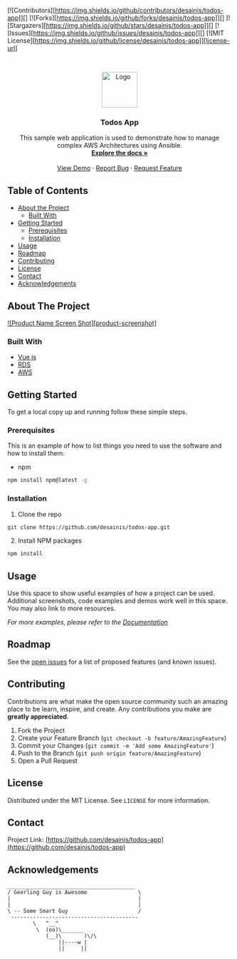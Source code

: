 [![Contributors][https://img.shields.io/github/contributors/desainis/todos-app]][]
[![Forks][https://img.shields.io/github/forks/desainis/todos-app]][]
[![Stargazers][https://img.shields.io/github/stars/desainis/todos-app]][]
[![Issues][https://img.shields.io/github/issues/desainis/todos-app]][]
[![MIT License][https://img.shields.io/github/license/desainis/todos-app]][license-url]

<!-- PROJECT LOGO -->
<br />
<p align="center">
  <a href="https://github.com/desainis/todos-app">
    <img src="images/logo.png" alt="Logo" width="80" height="80">
  </a>

  <h3 align="center">Todos App</h3>

  <p align="center">
    This sample web application is used to demonstrate how to manage complex AWS Architectures using Ansible.
    <br />
    <a href="https://github.com/desainis/todos-app"><strong>Explore the docs »</strong></a>
    <br />
    <br />
    <a href="https://github.com/desainis/todos-app">View Demo</a>
    ·
    <a href="https://github.com/desainis/todos-app/issues">Report Bug</a>
    ·
    <a href="https://github.com/desainis/todos-app/issues">Request Feature</a>
  </p>
</p>

<!-- TABLE OF CONTENTS -->

## Table of Contents

- [About the Project](#about-the-project)
  - [Built With](#built-with)
- [Getting Started](#getting-started)
  - [Prerequisites](#prerequisites)
  - [Installation](#installation)
- [Usage](#usage)
- [Roadmap](#roadmap)
- [Contributing](#contributing)
- [License](#license)
- [Contact](#contact)
- [Acknowledgements](#acknowledgements)

<!-- ABOUT THE PROJECT -->

## About The Project

[![Product Name Screen Shot][product-screenshot]](https://example.com)

### Built With

- [Vue.js](https://vuejs.org/)
- [RDS](https://www.postgresql.org/)
- [AWS](https://aws.amazon.com/)

<!-- GETTING STARTED -->

## Getting Started

To get a local copy up and running follow these simple steps.

### Prerequisites

This is an example of how to list things you need to use the software and how to install them.

- npm

```sh
npm install npm@latest -g
```

### Installation

1. Clone the repo

```sh
git clone https://github.com/desainis/todos-app.git
```

2. Install NPM packages

```sh
npm install
```

<!-- USAGE EXAMPLES -->

## Usage

Use this space to show useful examples of how a project can be used. Additional screenshots, code examples and demos work well in this space. You may also link to more resources.

_For more examples, please refer to the [Documentation](https://example.com)_

<!-- ROADMAP -->

## Roadmap

See the [open issues](https://github.com/desainis/todos-app/issues) for a list of proposed features (and known issues).

<!-- CONTRIBUTING -->

## Contributing

Contributions are what make the open source community such an amazing place to be learn, inspire, and create. Any contributions you make are **greatly appreciated**.

1. Fork the Project
2. Create your Feature Branch (`git checkout -b feature/AmazingFeature`)
3. Commit your Changes (`git commit -m 'Add some AmazingFeature'`)
4. Push to the Branch (`git push origin feature/AmazingFeature`)
5. Open a Pull Request

<!-- LICENSE -->

## License

Distributed under the MIT License. See `LICENSE` for more information.

<!-- CONTACT -->

## Contact

Project Link: [https://github.com/desainis/todos-app](https://github.com/desainis/todos-app)

<!-- ACKNOWLEDGEMENTS -->

## Acknowledgements

```
________________________________________
/ Geerling Guy is Awesome                \
|                                        |
|                                        |
\ -- Some Smart Guy                      /
 ----------------------------------------
        \   ^__^
         \  (oo)\_______
            (__)\       )\/\
                ||----w |
                ||     ||
```